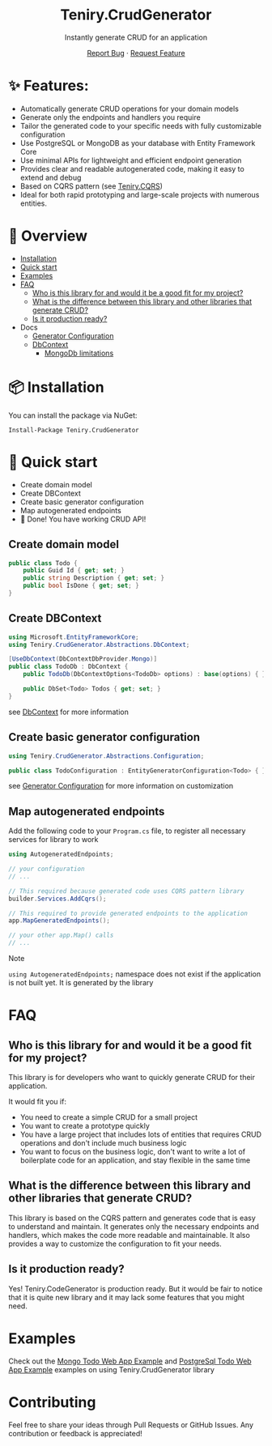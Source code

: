 <div align="center">
<h1>Teniry.CrudGenerator</h1>
Instantly generate CRUD for an application

[Report Bug][github-issues-url] · [Request Feature][github-issues-url]

[github-issues-url]:https://github.com/Sedokina/Teniry.CrudGenerator/issues
</div>

# ✨ Features:

- Automatically generate CRUD operations for your domain models
- Generate only the endpoints and handlers you require
- Tailor the generated code to your specific needs with fully customizable configuration
- Use PostgreSQL or MongoDB as your database with Entity Framework Core
- Use minimal APIs for lightweight and efficient endpoint generation
- Provides clear and readable autogenerated code, making it easy to extend and debug
- Based on CQRS pattern (see [Teniry.CQRS](https://github.com/Sedokina/Teniry.CQRS))
- Ideal for both rapid prototyping and large-scale projects with numerous entities.

# 🔭 Overview

* [Installation](#-installation)
* [Quick start](#-quick-start)
* [Examples](#examples)
* [FAQ](#faq)
    * [Who is this library for and would it be a good fit for my project?](#who-is-this-library-for-and-would-it-be-a-good-fit-for-my-project)
    * [What is the difference between this library and other libraries that generate CRUD?](#what-is-the-difference-between-this-library-and-other-libraries-that-generate-crud)
    * [Is it production ready?](#is-it-production-ready)
* Docs
    * [Generator Configuration](docs/entity-generator-configuration.md)
    * [DbContext](docs/db-context.md)
        * [MongoDb limitations](docs/mongo-limitations.md)

# 📦 Installation

You can install the package via NuGet:

```
Install-Package Teniry.CrudGenerator
```

# 🔨 Quick start

* Create domain model
* Create DBContext
* Create basic generator configuration
* Map autogenerated endpoints
* 🚀 Done! You have working CRUD API!

## Create domain model

```csharp
public class Todo {
    public Guid Id { get; set; }
    public string Description { get; set; }
    public bool IsDone { get; set; }
}
```

## Create DBContext

```csharp
using Microsoft.EntityFrameworkCore;
using Teniry.CrudGenerator.Abstractions.DbContext;

[UseDbContext(DbContextDbProvider.Mongo)]
public class TodoDb : DbContext {
    public TodoDb(DbContextOptions<TodoDb> options) : base(options) { }

    public DbSet<Todo> Todos { get; set; }
}
```

see [DbContext](docs/db-context.md) for more information

## Create basic generator configuration

```csharp
using Teniry.CrudGenerator.Abstractions.Configuration;

public class TodoConfiguration : EntityGeneratorConfiguration<Todo> { }
```

see [Generator Configuration](docs/entity-generator-configuration.md) for more information on customization

## Map autogenerated endpoints

Add the following code to your `Program.cs` file, to register all necessary services for library to work

```csharp
using AutogeneratedEndpoints;

// your configuration
// ...

// This required because generated code uses CQRS pattern library
builder.Services.AddCqrs();

// This required to provide generated endpoints to the application
app.MapGeneratedEndpoints();

// your other app.Map() calls
// ...
```

> [!NOTE]
> `using AutogeneratedEndpoints;` namespace does not exist if the application is not built yet. It is generated by
> the library

# FAQ

## Who is this library for and would it be a good fit for my project?

This library is for developers who want to quickly generate CRUD for their application.

It would fit you if:

* You need to create a simple CRUD for a small project
* You want to create a prototype quickly
* You have a large project that includes lots of entities that requires CRUD operations and don't include much business
  logic
* You want to focus on the business logic, don't want to write a lot of boilerplate code for an application, and stay
  flexible in the same time

## What is the difference between this library and other libraries that generate CRUD?

This library is based on the CQRS pattern and generates code that is easy to understand and maintain.
It generates only the necessary endpoints and handlers, which makes the code more readable and maintainable.
It also provides a way to customize the configuration to fit your needs.

## Is it production ready?

Yes! Teniry.CodeGenerator is production ready. But it would be fair to notice that it is quite new library and it may
lack some features that you might need.

# Examples

Check out the [Mongo Todo Web App Example](samples/Teniry.CrudGenerator.Mongo.TodoSampleApi)
and [PostgreSql Todo Web App Example](samples/Teniry.CrudGenerator.PostgreSql.TodoSampleApi)
examples on using Teniry.CrudGenerator library

# Contributing

Feel free to share your ideas through Pull Requests or GitHub Issues. Any contribution or feedback is appreciated!
